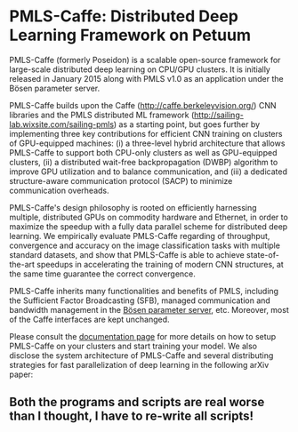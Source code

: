# PMLS-Caffe: Distributed Deep Learning Framework on Petuum

PMLS-Caffe (formerly Poseidon) is a scalable open-source framework for large-scale distributed deep learning on CPU/GPU clusters. It is initially released in January 2015 along with PMLS v1.0 as an application under the Bösen parameter server.

PMLS-Caffe builds upon the Caffe (http://caffe.berkeleyvision.org/) CNN libraries and the PMLS distributed ML framework (http://sailing-lab.wixsite.com/sailing-pmls) as a starting point, but goes further by implementing three key contributions for efficient CNN training on clusters of GPU-equipped machines: (i) a three-level hybrid architecture that allows PMLS-Caffe to support both CPU-only clusters as well as GPU-equipped clusters, (ii) a distributed wait-free backpropagation (DWBP) algorithm to improve GPU utilization and to balance communication, and (iii) a dedicated structure-aware communication protocol (SACP) to minimize communication overheads.

PMLS-Caffe's design philosophy is rooted on efficiently harnessing multiple, distributed GPUs on commodity hardware and Ethernet, in order to maximize the speedup with a fully data parallel scheme for distributed deep learning. We empirically evaluate PMLS-Caffe regarding of throughput, convergence and accuracy on the image classification tasks with multiple standard datasets, and show that PMLS-Caffe is able to achieve state-of-the-art speedups in accelerating the training of modern CNN structures, at the same time guarantee the correct convergence. 

PMLS-Caffe inherits many functionalities and benefits of PMLS, including the Sufficient Factor Broadcasting (SFB), managed communication and bandwidth management in the [Bösen parameter server](https://github.com/sailing-pmls/bosen), etc. Moreover, most of the Caffe interfaces are kept unchanged.

Please consult the [documentation page](http://docs.petuum.com/projects/petuum-poseidon) for more details on how to setup PMLS-Caffe on your clusters and start training your model. We also disclose the system architecture of PMLS-Caffe and several distributing strategies for fast parallelization of deep learning in the following arXiv paper: 

## Both the programs and scripts are real worse than I thought, I have to re-write all scripts!
